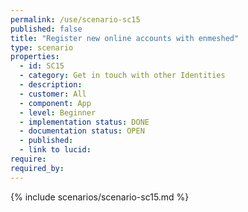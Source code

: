 ```yaml
---
permalink: /use/scenario-sc15
published: false
title: "Register new online accounts with enmeshed"
type: scenario
properties:
  - id: SC15
  - category: Get in touch with other Identities
  - description:
  - customer: All
  - component: App
  - level: Beginner
  - implementation status: DONE
  - documentation status: OPEN
  - published:
  - link to lucid:
require:
required_by:
---
```


{% include scenarios/scenario-sc15.md %}